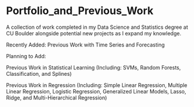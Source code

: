 # Portfolio_and_Previous_Work
A collection of work completed in my Data Science and Statistics degree at CU Boulder alongside potential new projects as I expand my knowledge.


Recently Added:
Previous Work with Time Series and Forecasting


Planning to Add: 

Previous Work in Statistical Learning (Including: SVMs, Random Forests, Classification, and Splines) 

Previous Work in Regression (Including: Simple Linear Regression, Multiple Linear Regression, Logistic Regression, Generalized Linear Models, Lasso, Ridge, and Multi-Hierarchical Regression)
